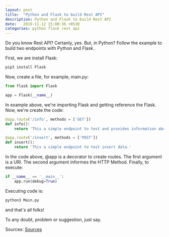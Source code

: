 ```yaml
---
layout: post
title:  "Python and Flask to build Rest API"
description: Python and Flask to build Rest API
date:   2019-11-12 15:00:36 +0530
categories: python flask rest api
---
```

Do you know Rest API? Certanly, yes. But, in Python? Follow the example to build two endpoints with Python and Flask.

First, we are install Flask:

```python
pip3 install Flask
```
Now, create a file, for example, main.py:
```python
from flask import Flask

app = Flask(__name__)
```
In example above, we're importing Flask and getting reference the Flask.
Now, we're create the code:

```python
@app.route('/info', methods = ['GET'])
def info():
    return 'This a simple endpoint to test and provides information about things.'

@app.route('/insert', methods = ['POST'])
def insert():
    return 'This a simple endpoint to test insert data.'
```

In the code above, @app is a decorator to create routes. The first argument is a URI. The second argument informes the HTTP Method.
Finally, to execute:
```python
if __name__ == '__main__':
    app.run(debug=True)
```

Executing code is:
```python
python3 Main.py
```

and that's all folks!

To any doubt, problem or suggestion, just say.

Sources: [Sources](https://github.com/fagnercandido/pythonandflaskendpoint)
